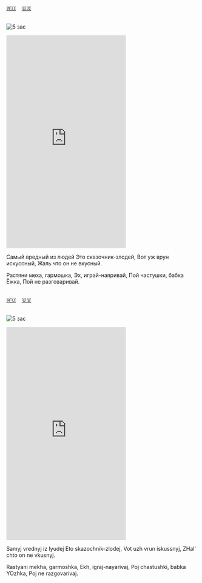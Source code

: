 <span id="ru"><a href='#ru'>🇷🇺</a> &nbsp;&nbsp;&nbsp;<a href='#en'>🇺🇸</a> &nbsp;&nbsp;&nbsp;</span><br><br>

![5 зас](https://github.com/user-attachments/assets/6e308684-b952-47b4-837e-ee3553a984fd)

<iframe width="315" height="560" src="https://www.youtube.com/embed/mLWzaDiKy0Q" frameborder="0" allow="accelerometer; autoplay; clipboard-write; encrypted-media; gyroscope; picture-in-picture; web-share"allowfullscreen></iframe>

Самый вредный из людей
Это сказочник-злодей,
Вот уж врун искуссный,
Жаль что он не вкусный.

Растяни меха, гармошка,
Эх, играй-наяривай,
Пой частушки, бабка Ёжка,
Пой не разговаривай.<br><br>

<span id="en"><a href='#ru'>🇷🇺</a> &nbsp;&nbsp;&nbsp;<a href='#en'>🇺🇸</a> &nbsp;&nbsp;&nbsp;</span><br><br>

![5 зас](https://github.com/user-attachments/assets/6e308684-b952-47b4-837e-ee3553a984fd)

<iframe width="315" height="560" src="https://www.youtube.com/embed/APNVgBg-z4o" frameborder="0" allow="accelerometer; autoplay; clipboard-write; encrypted-media; gyroscope; picture-in-picture; web-share"allowfullscreen></iframe>

Samyj vrednyj iz lyudej
Eto skazochnik-zlodej,
Vot uzh vrun iskussnyj,
ZHal' chto on ne vkusnyj.

Rastyani mekha, garmoshka,
Ekh, igraj-nayarivaj,
Poj chastushki, babka YOzhka,
Poj ne razgovarivaj.<br><br>

